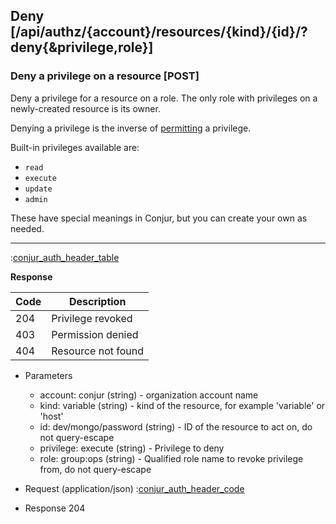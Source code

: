 ## Deny [/api/authz/{account}/resources/{kind}/{id}/?deny{&privilege,role}]

### Deny a privilege on a resource [POST]

Deny a privilege for a resource on a role.
The only role with privileges on a newly-created resource is its owner.

Denying a privilege is the inverse of [permitting](/#reference/resource/permit) a privilege.

Built-in privileges available are:

* `read`
* `execute`
* `update`
* `admin`

These have special meanings in Conjur, but you can create your own as needed.

---

:[conjur_auth_header_table](partials/conjur_auth_header_table.md)

**Response**

|Code|Description|
|----|-----------|
|204|Privilege revoked|
|403|Permission denied|
|404|Resource not found|

+ Parameters
    + account: conjur (string) - organization account name
    + kind: variable (string) - kind of the resource, for example 'variable' or 'host'
    + id: dev/mongo/password (string) - ID of the resource to act on, do not query-escape
    + privilege: execute (string) - Privilege to deny
    + role: group:ops (string) - Qualified role name to revoke privilege from, do not query-escape

+ Request (application/json)
    :[conjur_auth_header_code](partials/conjur_auth_header_code.md)

+ Response 204

